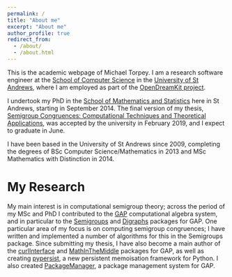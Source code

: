 ```yaml
---
permalink: /
title: "About me"
excerpt: "About me"
author_profile: true
redirect_from: 
  - /about/
  - /about.html
---
```


This is the academic webpage of Michael Torpey. I am a research software
engineer at the [School of Computer Science](https://www.cs.st-andrews.ac.uk/)
in the [University of St Andrews](http://www.st-andrews.ac.uk/), where I am
employed as part of the [OpenDreamKit project](https://opendreamkit.org/).

I undertook my PhD in the [School of Mathematics and
Statistics](http://www.st-andrews.ac.uk/maths/) here in St Andrews, starting in
September 2014. The final version of my thesis, [Semigroup Congruences:
Computational Techniques and Theoretical
Applications](files/mtorpey-phd-thesis-final.pdf), was accepted by the
university in February 2019, and I expect to graduate in June.

I have been based in the University of St Andrews since 2009, completing the
degrees of BSc Computer Science/Mathematics in 2013 and MSc Mathematics with
Distinction in 2014.

My Research
===========

My main interest is in computational semigroup theory; across the period of my
MSc and PhD I contributed to the [GAP](http://www.gap-system.org/) computational
algebra system, and in particular to the
[Semigroups](http://gap-packages.github.io/Semigroups/)
and
[Digraphs](http://www-groups.mcs.st-and.ac.uk/~jamesm/digraphs.php)
packages for GAP. One particular area of my focus is on computing semigroup
congruences; I have written and implemented a number of algorithms for this in
the Semigroups package. Since submitting my thesis, I have also become a main
author of the
[curlInterface](https://gap-packages.github.io/curlInterface/)
and
[MathInTheMiddle](https://gap-packages.github.io/MathInTheMiddle/)
packages for GAP, as well as creating
[pypersist](https://github.com/mtorpey/pypersist),
a new persistent memoisation framework for Python. I also created
[PackageManager](https://github.com/gap-packages/PackageManager),
a package management system for GAP.
